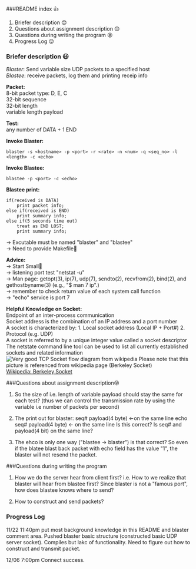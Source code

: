 ###README index :thumbsup:
1. Briefer description :blush:  
2. Questions about assignment description :blush:  
3. Questions during writing the program :stuck_out_tongue_closed_eyes:
4. Progress Log :stuck_out_tongue_winking_eye:

### Briefer description :smiley:

*Blaster*: Send variable size UDP packets to a specified host  
*Blastee*: receive packets, log them and printing receip info

**Packet:**  
8-bit packet type: D, E, C  
32-bit sequence  
32-bit length  
variable length payload  

**Test:**  
any number of DATA + 1 END

**Invoke Blaster:**  
```
blaster -s <hostname> -p <port> -r <rate> -n <num> -q <seq_no> -l <length> -c <echo>
```

**Invoke Blastee:**  
```
blastee -p <port> -c <echo>
```

**Blastee print:**  
```
if(received is DATA)
	print packet info;
else if(received is END)
	print summary info;
else if(5 seconds time out)
	treat as END LOST;
	print summary info;
```

-> Excutable must be named "blaster" and "blastee"  
-> Need to provide Makefile:see_no_evil:  

**Advice:**  
-> Start Small:baby_chick:  
-> listening port test "netstat -u"  
-> Man page: getopt(3), ip(7), udp(7), sendto(2), recvfrom(2), bind(2), and gethostbyname(3) (e.g., "$ man 7 ip".)  
-> remember to check return value of each system call function  
-> "echo" service is port 7  

**Helpful Knowledge on Socket:**  
Endpoint of an inter-process communication  
Socket address is the combination of an IP address and a port number  
A socket is characterized by: 1. Local socket address (Local IP + Port#) 2. Protocol (e.g. UDP)  
A socket is referred to by a unique integer value called a socket descriptor
The netstate command line tool can be used to list all currently established sockets and related information  
![Very good TCP Socket flow diagram from wikipedia](https://upload.wikimedia.org/wikipedia/commons/a/a1/InternetSocketBasicDiagram_zhtw.png)
Please note that this picture is referenced from wikipedia page (Berkeley Socket)  
[Wikipedia: Berkeley Socket](https://en.wikipedia.org/wiki/Berkeley_sockets)

###Questions about assignment description:stuck_out_tongue_closed_eyes:
1. So the size of <length> i.e. length of variable payload should stay the same for each test? (thus we can control the transmission rate by using the variable <rate> i.e number of packets per second)

2. The print out for blaster:
seq# payload(4 byte) <-on the same line
echo seq# payload(4 byte) <- on the same line
Is this correct? Is seq# and payload(4 bit) on the same line?

3. The ehco is only one way ("blastee -> blaster") is that correct? So even if the blatee blast back packet with echo field has the value "1", the blaster will not resend the packet.

###Questions during writing the program
1. How we do the server hear from client first? i.e. How to we realize that blaster will hear from blastee first? Since blaster is not a "famous port", how does blastee knows where to send?

2. How to construct and send packets?

### Progress Log
11/22 11:40pm
put most background knowledge in this README and blaster comment area.
Pushed blaster basic structure (constructed basic UDP server socket).
Compiles but lakc of functionality.
Need to figure out how to construct and transmit packet.  

12/06 7:00pm
Connect success.
